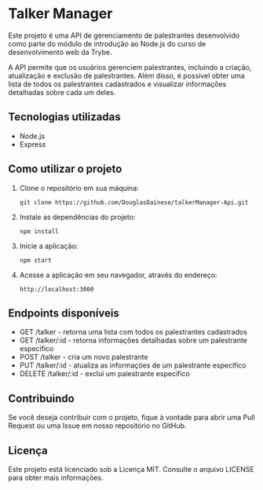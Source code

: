 <body>
	<h1>Talker Manager</h1>
	<p>Este projeto é uma API de gerenciamento de palestrantes desenvolvido como parte do módulo de introdução ao Node.js do curso de desenvolvimento web da Trybe.</p>
	<p>A API permite que os usuários gerenciem palestrantes, incluindo a criação, atualização e exclusão de palestrantes. Além disso, é possível obter uma lista de todos os palestrantes cadastrados e visualizar informações detalhadas sobre cada um deles.</p>
	<h2>Tecnologias utilizadas</h2>
	<ul>
		<li>Node.js</li>
		<li>Express</li>
	</ul>
	<h2>Como utilizar o projeto</h2>
	<ol>
		<li>Clone o repositório em sua máquina:</li>
		<pre><code>git clone https://github.com/DouglasDainese/talkerManager-Api.git</code></pre>
		<li>Instale as dependências do projeto:</li>
		<pre><code>npm install</code></pre>
		<li>Inicie a aplicação:</li>
		<pre><code>npm start</code></pre>
		<li>Acesse a aplicação em seu navegador, através do endereço:</li>
		<pre><code>http://localhost:3000</code></pre>
	</ol>
	<h2>Endpoints disponíveis</h2>
	<ul>
		<li>GET /talker - retorna uma lista com todos os palestrantes cadastrados</li>
		<li>GET /talker/:id - retorna informações detalhadas sobre um palestrante específico</li>
		<li>POST /talker - cria um novo palestrante</li>
		<li>PUT /talker/:id - atualiza as informações de um palestrante específico</li>
		<li>DELETE /talker/:id - exclui um palestrante específico</li>
	</ul>
	<h2>Contribuindo</h2>
	<p>Se você deseja contribuir com o projeto, fique à vontade para abrir uma Pull Request ou uma Issue em nosso repositório no GitHub.</p>
	<h2>Licença</h2>
	<p>Este projeto está licenciado sob a Licença MIT. Consulte o arquivo LICENSE para obter mais informações.</p>
</body>
</html>
